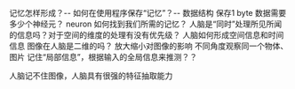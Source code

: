 记忆怎样形成？-- 
如何在使用程序保存“记忆”？-- 数据结构
保存1 byte 数据需要多少个神经元？ neuron
如何找到我们所需的记忆？
人脑是“同时”处理所见所闻的信息吗？对于空间的维度的处理有没有优先级？
人脑如何形成空间信息和时间信息
图像在人脑是二维的吗？
放大缩小对图像的影响
不同角度观察同一个物体、图片
记住“局部信息”，根据输入的全局信息来推测？？

人脑记不住图像，人脑具有很强的特征抽取能力

